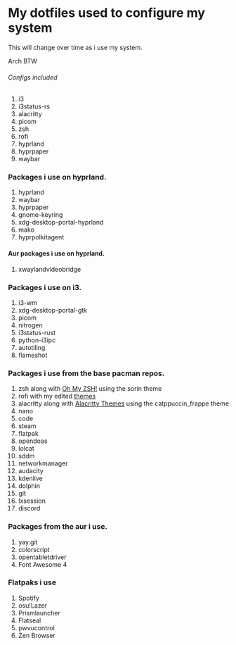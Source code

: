 # My dotfiles used to configure my system

This will change over time as i use my system.

Arch BTW

###### Configs included

1. i3
2. i3status-rs
3. alacritty
4. picom
5. zsh
6. rofi
7. hyprland
8. hyprpaper
9. waybar

### Packages i use on hyprland.
1. hyprland
2. waybar
3. hyprpaper
4. gnome-keyring
5. xdg-desktop-portal-hyprland
6. mako
7. hyprpolkitagent

#### Aur packages i use on hyprland.

1. xwaylandvideobridge

### Packages i use on i3.

1. i3-wm
2. xdg-desktop-portal-gtk
3. picom
4. nitrogen
5. i3status-rust
6. python-i3ipc
7. autotiling
8. flameshot

### Packages i use from the base pacman repos.

1. zsh along with [Oh My ZSH!](https://ohmyz.sh/) using the sorin theme
2. rofi with my edited [themes](https://github.com/copeison/rofi-themes)
3. alacritty along with [Alacritty Themes](https://github.com/alacritty/alacritty-theme) using the catppuccin_frappe theme
4. nano
5. code
6. steam
7. flatpak
8. opendoas
9. lolcat
10. sddm
11. networkmanager
12. audacity
13. kdenlive
14. dolphin
15. git
16. lxsession
17. discord

### Packages from the aur i use.

1. yay.git
2. colorscript
3. opentabletdriver
4. Font Awesome 4

### Flatpaks i use

1. Spotify
2. osu!Lazer
3. Prismlauncher
4. Flatseal
5. pwvucontrol
6. Zen Browser
